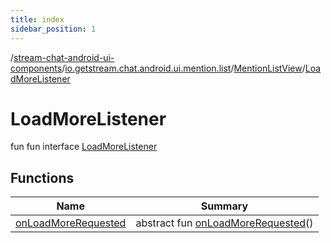 ```yaml
---
title: index
sidebar_position: 1
---
```

/[stream-chat-android-ui-components](../../../index.md)/[io.getstream.chat.android.ui.mention.list](../../index.md)/[MentionListView](../index.md)/[LoadMoreListener](index.md)  
  
  
  
# LoadMoreListener  
fun fun interface [LoadMoreListener](index.md)  
  
## Functions  
  
|  Name |  Summary | 
|---|---|
| <a name="io.getstream.chat.android.ui.mention.list/MentionListView.LoadMoreListener/onLoadMoreRequested/#/PointingToDeclaration/"></a>[onLoadMoreRequested](onLoadMoreRequested.md)| <a name="io.getstream.chat.android.ui.mention.list/MentionListView.LoadMoreListener/onLoadMoreRequested/#/PointingToDeclaration/"></a>abstract fun [onLoadMoreRequested](onLoadMoreRequested.md)()|

